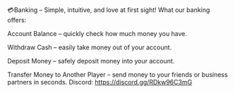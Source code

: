 💳Banking – Simple, intuitive, and love at first sight!
What our banking offers:

Account Balance – quickly check how much money you have.

Withdraw Cash – easily take money out of your account.

Deposit Money – safely deposit money into your account.

Transfer Money to Another Player – send money to your friends or business partners in seconds.
Discord: https://discord.gg/RDkw96C3mG 
